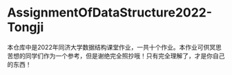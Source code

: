 # AssignmentOfDataStructure2022-Tongji
本仓库中是2022年同济大学数据结构课堂作业，一共十个作业。本作业可供冥思苦想的同学们作为一个参考，但是谢绝完全照抄哦！只有完全理解了，才是你自己的东西！
